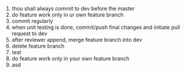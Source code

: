 1. thou shall always commit to dev before the master
2. do feature work only in ur own feature branch
3. commit regularly
4. when unit testing is done, commit/push final changes and initiate pull request to dev
5. after reviewer append, merge feature branch into dev
6. delete feature branch
7. test
2. do feature work only in your own feature branch
8. asd

